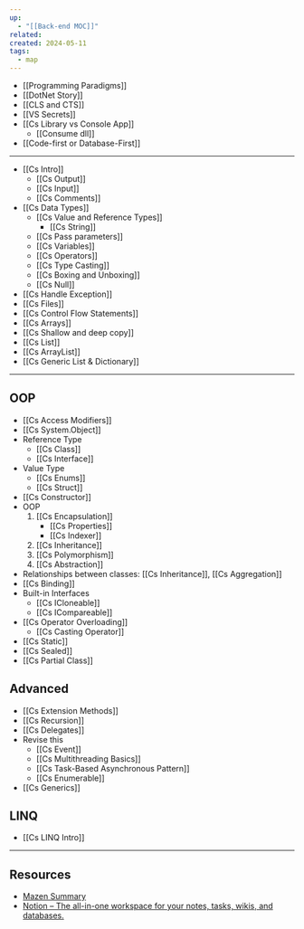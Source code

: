 ```yaml
---
up:
  - "[[Back-end MOC]]"
related: 
created: 2024-05-11
tags:
  - map
---
```

- [[Programming Paradigms]]
- [[DotNet Story]]
- [[CLS and CTS]]
- [[VS Secrets]]
- [[Cs Library vs Console App]]
	- [[Consume dll]]
- [[Code-first or Database-First]]
---
- [[Cs Intro]]
	- [[Cs Output]]
	- [[Cs Input]]
	- [[Cs Comments]]
- [[Cs Data Types]]
	- [[Cs Value and Reference Types]]
		- [[Cs String]]
	- [[Cs Pass parameters]]
	- [[Cs Variables]]
	- [[Cs Operators]]
	- [[Cs Type Casting]]
	- [[Cs Boxing and Unboxing]]
	- [[Cs Null]]
- [[Cs Handle Exception]]
- [[Cs Files]]
- [[Cs Control Flow Statements]]
- [[Cs Arrays]]
- [[Cs Shallow and deep copy]]
- [[Cs List]]
- [[Cs ArrayList]]
- [[Cs Generic List & Dictionary]]
---
## OOP
- [[Cs Access Modifiers]]
- [[Cs System.Object]]
- Reference Type
	- [[Cs Class]]
	- [[Cs Interface]]
- Value Type
	- [[Cs Enums]]
	- [[Cs Struct]]
- [[Cs Constructor]]
- OOP
	1. [[Cs Encapsulation]] 
		- [[Cs Properties]]
		- [[Cs Indexer]]
	2. [[Cs Inheritance]]
	3. [[Cs Polymorphism]]
	4. [[Cs Abstraction]]
- Relationships between classes: [[Cs Inheritance]], [[Cs Aggregation]]
- [[Cs Binding]]
- Built-in Interfaces
	- [[Cs ICloneable]]
	- [[Cs ICompareable]]
- [[Cs Operator Overloading]]
	- [[Cs Casting Operator]]
- [[Cs Static]]
- [[Cs Sealed]]
- [[Cs Partial Class]]

## Advanced
- [[Cs Extension Methods]]
- [[Cs Recursion]]
- [[Cs Delegates]]
- Revise this
	- [[Cs Event]]
	- [[Cs Multithreading Basics]]
	- [[Cs Task-Based Asynchronous Pattern]]
	- [[Cs Enumerable]]
- [[Cs Generics]]

## LINQ
- [[Cs LINQ Intro]]
---
## Resources
- [Mazen Summary](https://piquant-lark-b92.notion.site/C-_ITI-4cff65ced65e4138aa6ba093898884c3?pvs=4)
- [Notion – The all-in-one workspace for your notes, tasks, wikis, and databases.](https://peach-ground-f76.notion.site/Backend-NET-RoadMap-557ad50e54ba4ddba1f262801b2848f2)